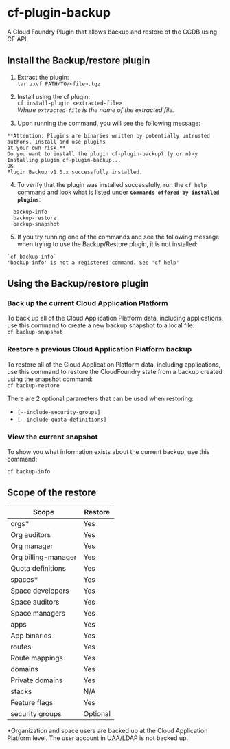 # cf-plugin-backup
A Cloud Foundry Plugin that allows backup and restore of the CCDB using CF API.

## Install the Backup/restore plugin

1. Extract the plugin:  
`tar zxvf PATH/TO/<file>.tgz `  
  
2. Install using the cf plugin:   
`cf install-plugin <extracted-file> `  
_Where `extracted-file` is the name of the extracted file._   

3. Upon running the command, you will see the following message:   

~~~~
**Attention: Plugins are binaries written by potentially untrusted authors. Install and use plugins
at your own risk.**  
Do you want to install the plugin cf-plugin-backup? (y or n)>y  
Installing plugin cf-plugin-backup...  
OK  
Plugin Backup v1.0.x successfully installed.  
~~~~

4. To verify that the plugin was installed successfully, run the `cf help` command and look what is listed under **`Commands offered by installed plugins`**:

~~~~
  backup-info    
  backup-restore    
  backup-snapshot   
~~~~

5. If you try running one of the commands and see the following message when trying to use the Backup/Restore plugin, it is not installed:
~~~~
`cf backup-info`  
'backup-info' is not a registered command. See 'cf help'  
~~~~

## Using the Backup/restore plugin

### Back up the current Cloud Application Platform  

To back up all of the Cloud Application Platform data, including applications, use this command to create a new backup snapshot to a local file:  
`cf backup-snapshot`  

### Restore a previous Cloud Application Platform backup  

To restore all of the Cloud Application Platform data, including applications, use this command to restore the CloudFoundry state from a backup created using the snapshot command:  
`cf backup-restore`  

There are 2 optional parameters that can be used when restoring:

* `[--include-security-groups]`   
* `[--include-quota-definitions]`  

### View the current snapshot

To show you what information exists about the current backup, use this command:

`cf backup-info`

## Scope of the restore


Scope | Restore
---|---
orgs\* | Yes
Org auditors | Yes
Org manager | Yes
Org billing-manager | Yes
Quota definitions | Yes
spaces* | Yes
Space developers | Yes
Space auditors | Yes
Space managers | Yes
apps | Yes
App binaries | Yes
routes | Yes
Route mappings | Yes
domains | Yes
Private domains | Yes
stacks | N/A
Feature flags | Yes
security groups | Optional


*Organization and space users are backed up at the Cloud Application Platform level. The user account in UAA/LDAP is not backed up.
